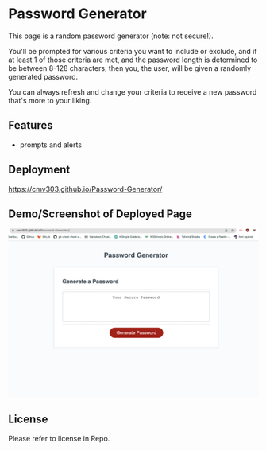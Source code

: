 # Password Generator
This page is a random password generator (note: not secure!).

You'll be prompted for various criteria you want to include or exclude, and if at least
1 of those criteria are met, and the password length is determined to be
between 8-128 characters, then you, the user, will be given a randomly
generated password.

You can always refresh and change your criteria to receive
a new password that's more to your liking.


## Features
- prompts and alerts


## Deployment
https://cmv303.github.io/Password-Generator/


## Demo/Screenshot of Deployed Page
![Alt text "image of deployed page for password generator"](images/Screenshot%202022-12-16%20at%202.20.30%20PM.png)


## License
Please refer to license in Repo.
